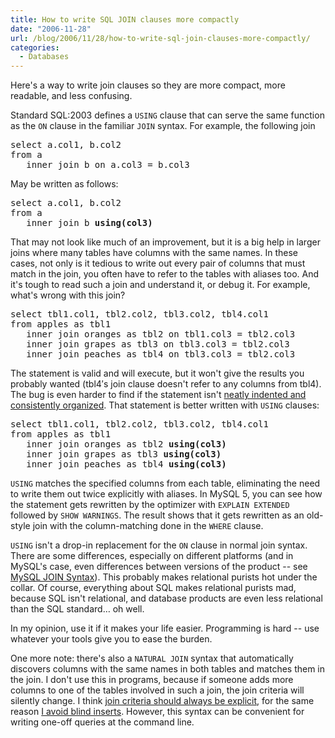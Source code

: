 ```yaml
---
title: How to write SQL JOIN clauses more compactly
date: "2006-11-28"
url: /blog/2006/11/28/how-to-write-sql-join-clauses-more-compactly/
categories:
  - Databases
---
```

Here's a way to write join clauses so they are more compact, more readable, and less confusing.

Standard SQL:2003 defines a `USING` clause that can serve the same function as the `ON` clause in the familiar `JOIN` syntax. For example, the following join

<pre>select a.col1, b.col2
from a
   inner join b on a.col3 = b.col3</pre>

May be written as follows:

<pre>select a.col1, b.col2
from a
   inner join b <strong>using(col3)</strong></pre>

That may not look like much of an improvement, but it is a big help in larger joins where many tables have columns with the same names. In these cases, not only is it tedious to write out every pair of columns that must match in the join, you often have to refer to the tables with aliases too. And it's tough to read such a join and understand it, or debug it. For example, what's wrong with this join?

<pre>select tbl1.col1, tbl2.col2, tbl3.col2, tbl4.col1
from apples as tbl1
   inner join oranges as tbl2 on tbl1.col3 = tbl2.col3
   inner join grapes as tbl3 on tbl3.col3 = tbl2.col3
   inner join peaches as tbl4 on tbl3.col3 = tbl2.col3</pre>

The statement is valid and will execute, but it won't give the results you probably wanted (tbl4&#8242;s join clause doesn't refer to any columns from tbl4). The bug is even harder to find if the statement isn't [neatly indented and consistently organized][1]. That statement is better written with `USING` clauses:

<pre>select tbl1.col1, tbl2.col2, tbl3.col2, tbl4.col1
from apples as tbl1
   inner join oranges as tbl2 <strong>using(col3)</strong>
   inner join grapes as tbl3 <strong>using(col3)</strong>
   inner join peaches as tbl4 <strong>using(col3)</strong></pre>

`USING` matches the specified columns from each table, eliminating the need to write them out twice explicitly with aliases. In MySQL 5, you can see how the statement gets rewritten by the optimizer with `EXPLAIN EXTENDED` followed by `SHOW WARNINGS`. The result shows that it gets rewritten as an old-style join with the column-matching done in the `WHERE` clause.

`USING` isn't a drop-in replacement for the `ON` clause in normal join syntax. There are some differences, especially on different platforms (and in MySQL's case, even differences between versions of the product -- see [MySQL JOIN Syntax][2]). This probably makes relational purists hot under the collar. Of course, everything about SQL makes relational purists mad, because SQL isn't relational, and database products are even less relational than the SQL standard&#8230; oh well.

In my opinion, use it if it makes your life easier. Programming is hard -- use whatever your tools give you to ease the burden.

One more note: there's also a `NATURAL JOIN` syntax that automatically discovers columns with the same names in both tables and matches them in the join. I don't use this in programs, because if someone adds more columns to one of the tables involved in such a join, the join criteria will silently change. I think [join criteria should always be explicit][1], for the same reason [I avoid blind inserts][3]. However, this syntax can be convenient for writing one-off queries at the command line.

 [1]: http://www.xaprb.com/blog/2006/04/26/sql-coding-standards/
 [2]: http://dev.mysql.com/doc/refman/4.1/en/join.html
 [3]: http://www.xaprb.com/blog/2006/07/07/what-is-a-sql-blind-insert/
